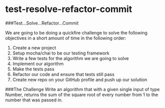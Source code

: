 # test-resolve-refactor-commit

###Test...Solve...Refactor...Commit

We are going to be doing a quickfire challenge to solve the following objectives in a short amount of time in the following order:

1. Create a new project
2. Setup mocha/chai to be our testing framework
3. Write a few tests for the algorithm we are going to solve
4. Implement our algorithm
5. Make the tests pass
6. Refactor our code and ensure that tests still pass
7. Create new repo on your GitHub profile and push up our solution

###The Challenge
Write an algorithm that with a given single input of type Number, returns the sum of the square root of every number from 1 to the number that was passed in.